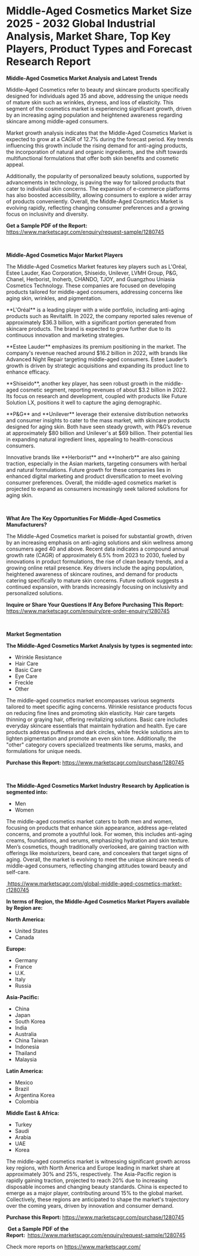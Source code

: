<p><h1>Middle-Aged Cosmetics Market Size 2025 - 2032 Global Industrial Analysis, Market Share, Top Key Players, Product Types and Forecast Research Report</h1></p><p><strong>Middle-Aged Cosmetics Market Analysis and Latest Trends</strong></p>
<p><p>Middle-Aged Cosmetics refer to beauty and skincare products specifically designed for individuals aged 35 and above, addressing the unique needs of mature skin such as wrinkles, dryness, and loss of elasticity. This segment of the cosmetics market is experiencing significant growth, driven by an increasing aging population and heightened awareness regarding skincare among middle-aged consumers.</p><p>Market growth analysis indicates that the Middle-Aged Cosmetics Market is expected to grow at a CAGR of 12.7% during the forecast period. Key trends influencing this growth include the rising demand for anti-aging products, the incorporation of natural and organic ingredients, and the shift towards multifunctional formulations that offer both skin benefits and cosmetic appeal. </p><p>Additionally, the popularity of personalized beauty solutions, supported by advancements in technology, is paving the way for tailored products that cater to individual skin concerns. The expansion of e-commerce platforms has also boosted accessibility, allowing consumers to explore a wider array of products conveniently. Overall, the Middle-Aged Cosmetics Market is evolving rapidly, reflecting changing consumer preferences and a growing focus on inclusivity and diversity.</p></p>
<p><strong>Get a Sample PDF of the Report:&nbsp;</strong> <a href="https://www.marketscagr.com/enquiry/request-sample/1280745?utm_campaign=3199&utm_medium=2&utm_source=Github&utm_content=ia&utm_term=24032025&utm_id=middle-aged-cosmetics">https://www.marketscagr.com/enquiry/request-sample/1280745</a></p>
<p>&nbsp;</p>
<p><strong>Middle-Aged Cosmetics Major Market Players</strong></p>
<p><p>The Middle-Aged Cosmetics Market features key players such as L'Oréal, Estee Lauder, Kao Corporation, Shiseido, Unilever, LVMH Group, P&G, Chanel, Herborist, Inoherb, CHANDO, TJOY, and Guangzhou Uniasia Cosmetics Technology. These companies are focused on developing products tailored for middle-aged consumers, addressing concerns like aging skin, wrinkles, and pigmentation.</p><p>**L'Oréal** is a leading player with a wide portfolio, including anti-aging products such as Revitalift. In 2022, the company reported sales revenue of approximately $36.3 billion, with a significant portion generated from skincare products. The brand is expected to grow further due to its continuous innovation and marketing strategies.</p><p>**Estee Lauder** emphasizes its premium positioning in the market. The company's revenue reached around $16.2 billion in 2022, with brands like Advanced Night Repair targeting middle-aged consumers. Estee Lauder’s growth is driven by strategic acquisitions and expanding its product line to enhance efficacy.</p><p>**Shiseido**, another key player, has seen robust growth in the middle-aged cosmetic segment, reporting revenues of about $3.2 billion in 2022. Its focus on research and development, coupled with products like Future Solution LX, positions it well to capture the aging demographic.</p><p>**P&G** and **Unilever** leverage their extensive distribution networks and consumer insights to cater to the mass market, with skincare products designed for aging skin. Both have seen steady growth, with P&G’s revenue at approximately $80 billion and Unilever's at $69 billion. Their potential lies in expanding natural ingredient lines, appealing to health-conscious consumers.</p><p>Innovative brands like **Herborist** and **Inoherb** are also gaining traction, especially in the Asian markets, targeting consumers with herbal and natural formulations. Future growth for these companies lies in enhanced digital marketing and product diversification to meet evolving consumer preferences. Overall, the middle-aged cosmetics market is projected to expand as consumers increasingly seek tailored solutions for aging skin.</p></p>
<p>&nbsp;</p>
<p><strong>What Are The Key Opportunities For Middle-Aged Cosmetics Manufacturers?</strong></p>
<p><p>The Middle-Aged Cosmetics market is poised for substantial growth, driven by an increasing emphasis on anti-aging solutions and skin wellness among consumers aged 40 and above. Recent data indicates a compound annual growth rate (CAGR) of approximately 6.5% from 2023 to 2030, fueled by innovations in product formulations, the rise of clean beauty trends, and a growing online retail presence. Key drivers include the aging population, heightened awareness of skincare routines, and demand for products catering specifically to mature skin concerns. Future outlook suggests a continued expansion, with brands increasingly focusing on inclusivity and personalized solutions.</p></p>
<p><strong>Inquire or Share Your Questions If Any Before Purchasing This Report:</strong> <a href="https://www.marketscagr.com/enquiry/pre-order-enquiry/1280745?utm_campaign=3199&utm_medium=2&utm_source=Github&utm_content=ia&utm_term=24032025&utm_id=middle-aged-cosmetics">https://www.marketscagr.com/enquiry/pre-order-enquiry/1280745</a></p>
<p>&nbsp;</p>
<p><strong>Market Segmentation</strong></p>
<p><strong>The Middle-Aged Cosmetics Market Analysis by types is segmented into:</strong></p>
<p><ul><li>Wrinkle Resistance</li><li>Hair Care</li><li>Basic Care</li><li>Eye Care</li><li>Freckle</li><li>Other</li></ul></p>
<p><p>The middle-aged cosmetics market encompasses various segments tailored to meet specific aging concerns. Wrinkle resistance products focus on reducing fine lines and promoting skin elasticity. Hair care targets thinning or graying hair, offering revitalizing solutions. Basic care includes everyday skincare essentials that maintain hydration and health. Eye care products address puffiness and dark circles, while freckle solutions aim to lighten pigmentation and promote an even skin tone. Additionally, the "other" category covers specialized treatments like serums, masks, and formulations for unique needs.</p></p>
<p><strong>Purchase this Report:&nbsp;</strong><a href="https://www.marketscagr.com/purchase/1280745?utm_campaign=3199&utm_medium=2&utm_source=Github&utm_content=ia&utm_term=24032025&utm_id=middle-aged-cosmetics">https://www.marketscagr.com/purchase/1280745</a></p>
<p>&nbsp;</p>
<p><strong>The Middle-Aged Cosmetics Market Industry Research by Application is segmented into:</strong></p>
<p><ul><li>Men</li><li>Women</li></ul></p>
<p><p>The middle-aged cosmetics market caters to both men and women, focusing on products that enhance skin appearance, address age-related concerns, and promote a youthful look. For women, this includes anti-aging creams, foundations, and serums, emphasizing hydration and skin texture. Men’s cosmetics, though traditionally overlooked, are gaining traction with offerings like moisturizers, beard care, and concealers that target signs of aging. Overall, the market is evolving to meet the unique skincare needs of middle-aged consumers, reflecting changing attitudes toward beauty and self-care.</p></p>
<p><a href="https://www.marketscagr.com/global-middle-aged-cosmetics-market-r1280745?utm_campaign=3199&utm_medium=2&utm_source=Github&utm_content=ia&utm_term=24032025&utm_id=middle-aged-cosmetics">&nbsp;https://www.marketscagr.com/global-middle-aged-cosmetics-market-r1280745</a></p>
<p><strong>In terms of Region, the Middle-Aged Cosmetics Market Players available by Region are:</strong></p>
<p>
    <p> <strong> North America: </strong>
        <ul>
            <li>United States</li>
            <li>Canada</li>
        </ul>
        </p> 
    <p> <strong> Europe: </strong>
        <ul>
            <li>Germany</li>
            <li>France</li>
            <li>U.K.</li>
            <li>Italy</li>
            <li>Russia</li>
        </ul>
        </p> 
    <p> <strong> Asia-Pacific: </strong>
        <ul>
            <li>China</li>
            <li>Japan</li>
            <li>South Korea</li>
            <li>India</li>
            <li>Australia</li>
            <li>China Taiwan</li>
            <li>Indonesia</li>
            <li>Thailand</li>
            <li>Malaysia</li>
        </ul>
        </p> 
    <p> <strong> Latin America: </strong>
        <ul>
            <li>Mexico</li>
            <li>Brazil</li>
            <li>Argentina Korea</li>
            <li>Colombia</li>
        </ul>
        </p> 
    <p> <strong> Middle East & Africa: </strong>
        <ul>
            <li>Turkey</li>
            <li>Saudi</li>
            <li>Arabia</li>
            <li>UAE</li>
            <li>Korea</li>
        </ul>
    </p>
    </p>
<p><p>The middle-aged cosmetics market is witnessing significant growth across key regions, with North America and Europe leading in market share at approximately 30% and 25%, respectively. The Asia-Pacific region is rapidly gaining traction, projected to reach 20% due to increasing disposable incomes and changing beauty standards. China is expected to emerge as a major player, contributing around 15% to the global market. Collectively, these regions are anticipated to shape the market's trajectory over the coming years, driven by innovation and consumer demand.</p></p>
<p><strong>Purchase this Report: </strong><a href="https://www.marketscagr.com/purchase/1280745?utm_campaign=3199&utm_medium=2&utm_source=Github&utm_content=ia&utm_term=24032025&utm_id=middle-aged-cosmetics">https://www.marketscagr.com/purchase/1280745</a></p>
<p>&nbsp;<strong>Get a Sample PDF of the Report:&nbsp;&nbsp;</strong><a href="https://www.marketscagr.com/enquiry/request-sample/1280745?utm_campaign=3199&utm_medium=2&utm_source=Github&utm_content=ia&utm_term=24032025&utm_id=middle-aged-cosmetics">https://www.marketscagr.com/enquiry/request-sample/1280745</a></p>
<p><strong></strong></p>
<p>Check more reports on <a href="https://www.marketscagr.com/?utm_campaign=3199&utm_medium=2&utm_source=Github&utm_content=ia&utm_term=24032025&utm_id=middle-aged-cosmetics">https://www.marketscagr.com/</a></p>